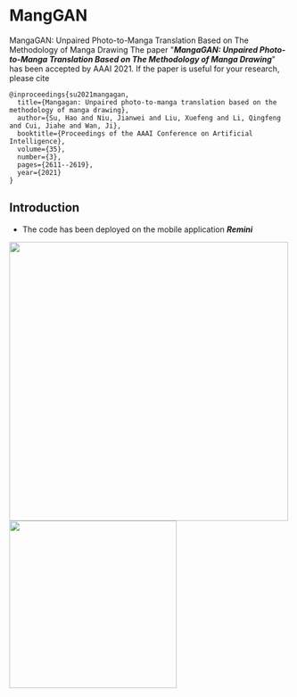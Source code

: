 # MangGAN
MangaGAN: Unpaired Photo-to-Manga Translation Based on The Methodology of Manga Drawing
The paper "***MangaGAN: Unpaired Photo-to-Manga Translation Based on The Methodology of Manga Drawing***" has been accepted by AAAI 2021. If the paper is useful for your research, please cite
```
@inproceedings{su2021mangagan,
  title={Mangagan: Unpaired photo-to-manga translation based on the methodology of manga drawing},
  author={Su, Hao and Niu, Jianwei and Liu, Xuefeng and Li, Qingfeng and Cui, Jiahe and Wan, Ji},
  booktitle={Proceedings of the AAAI Conference on Artificial Intelligence},
  volume={35},
  number={3},
  pages={2611--2619},
  year={2021}
}
```
## Introduction
* The code has been deployed on the mobile application ***Remini***
<img src="https://github.com/SwordHolderSH/MangGAN/blob/main/outputs/image1.gif" width="500" align="center"/>
<img src="https://github.com/SwordHolderSH/MangGAN/blob/main/outputs/image3.gif" width="300" align="center"/>
